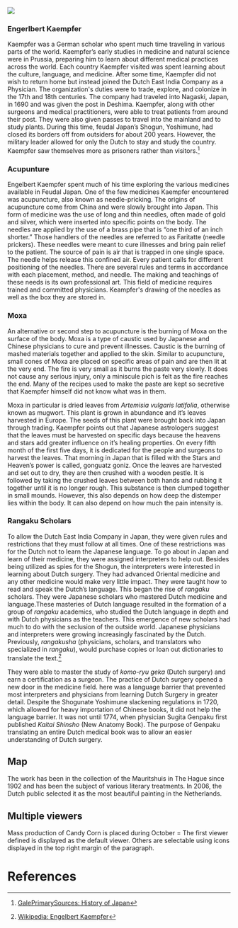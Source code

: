 <a href="https://juncture-digital.org"><img src="https://juncture-digital.org/images/ve-button.png"></a>

<param ve-config 
       title="Engelbert Kaempfer" 
       author="Diane Diaz"
       banner="https://upload.wikimedia.org/wikipedia/commons/4/48/Engelbert_Kaempfer_cartouche.jpg"
       url="https://upload.wikimedia.org/wikipedia/commons/4/48/Engelbert_Kaempfer_cartouche.jpg"
       layout="vertical">

<!-- Entities discussed throughout the essay are typically defined before the essay text and
     are thus available in all text.  Entity identifiers (QIDs) can be found in either
     Wikipedia or Wikidata (https://www.wikidata.org)> -->

### Engerlbert Kaempfer
Kaempfer was a German scholar who spent much time traveling in various parts of the world. Kaempfer’s early studies in medicine and natural science were in Prussia, preparing him to learn about different medical practices across the world. Each country Kaempfer visited was spent learning about the culture, language, and medicine. After some time, Kaempfer did not wish to return home but instead joined the Dutch East India Company as a Physician. The organization's duties were to trade, explore, and colonize in the 17th and 18th centuries. The company had traveled into Nagaski, Japan, in 1690 and was given the post in Deshima.  Kaempfer, along with other surgeons and medical practitioners, were able to treat patients from around their post. They were also given passes to travel into the mainland and to study plants.  During this time, feudal Japan’s Shogun, Yoshimune,  had closed its borders off from outsiders for about 200 years. However, the military leader allowed for only the Dutch to stay and study the country. Kaempfer saw themselves more as prisoners rather than visitors.[^2]


### Acupunture
Engelbert Kaempfer spent much of his time exploring the various medicines available in Feudal Japan. One of the few medicines Kaempfer encountered was acupuncture, also known as needle-pricking. The origins of acupuncture come from China and were slowly brought into Japan. This form of medicine was the use of long and thin needles, often made of gold and silver, which were inserted into specific points on the body. The needles are applied by the use of a brass pipe that is “one third of an inch shorter.” Those handlers of the needles are referred to as Faritatte (needle prickers). These needles were meant to cure illnesses and bring pain relief to the patient. The source of pain is air that is trapped in one single space. The needle helps release this confined air. Every patient calls for different positioning of the needles. There are several rules and terms in accordance with each placement, method, and needle. The making and teachings of these needs is its own professional art. This field of medicine requires trained and committed physicians.
Keampfer's drawing of the needles as well as the box they are stored in.
<param ve-image url="https://upload.wikimedia.org/wikipedia/commons/f/f3/Engelbert-Kaempfer-kudabari-1727.jpg">
      
### Moxa
An alternative or second step to acupuncture is the burning of Moxa on the surface of the body. Moxa is a type of caustic used by Japanese and Chinese physicians to cure and prevent illnesses. Caustic is the burning of mashed materials together and applied to the skin. Similar to acupuncture, small cones of Moxa are placed on specific areas of pain and are then lit at the very end. The fire is very small as it burns the paste very slowly. It does not cause any serious injury, only a miniscule pich is felt as the fire reaches the end. Many of the recipes used to make the paste are kept so secretive that Kaempfer himself did not know what was in them. 

Moxa in particular is dried leaves from _Artemisia vulgaris latifolia_, otherwise known as mugwort. This plant is grown in abundance and it’s leaves harvested in Europe. The seeds of this plant were brought back into Japan through trading. Kaempfer points out that Japanese astrologers suggest that the leaves must be harvested on specific days because the heavens and stars add greater influence on it’s healing properties. On every fifth month of the first five days, it is dedicated for the people and surgeons to harvest the leaves. That morning in Japan that is filled with the Stars and Heaven’s power is called, gonguatz goniz. Once the leaves are harvested and set out to dry, they are then crushed with a wooden pestle. It is followed by taking the crushed leaves between both hands and rubbing it together until it is no longer rough. This substance is then clumped together in small mounds. However, this also depends on how deep the distemper lies within the body. It can also depend on how much the pain intensity is.  
<param ve-image
       label="Artemisia vulgaris latifolia"
       description="Plant used to make Moxa"
       license"public domain"
       url="https://upload.wikimedia.org/wikipedia/commons/5/59/Artemia_vulgaris_leaf.jpg">

### Rangaku Scholars
To allow the Dutch East India Company in Japan, they were given rules and restrictions that they must follow at all times. One of these restrictions was for the Dutch not to learn the Japanese language. To go about in Japan and learn of their medicine, they were assigned interpreters to help out.  Besides being utilized as spies for the Shogun, the interpreters were interested in learning about Dutch surgery. They had advanced Oriental medicine and any other medicine would make very little impact. They were taught how to read and speak the Dutch’s language. This began the rise of _rangaku_ scholars. They were Japanese scholars who mastered Dutch medicine and language.These masteries of Dutch language resulted in the formation of a group of _rangaku_ academics, who studied the Dutch language in depth and with Dutch physicians as the teachers. This emergence of new scholars had much to do with the seclusion of the outside world. Japanese physicians and interpreters were growing increasingly fascinated by the Dutch. Previously, _rangakusha_ (physicians, scholars, and translators who specialized in _rangaku_), would purchase copies or loan out dictionaries to translate the text.[^1]

They were able to master the study of _komo-ryu geka_ (Dutch surgery) and earn a certification as a surgeon. The practice of Dutch surgery opened a new door in the medicine field. here was a language barrier that prevented most interpreters and physicians from learning Dutch Surgery in greater detail. Despite the Shogunate Yoshimune slackening regulations in 1720, which allowed for heavy importation of Chinese books, it did not help the language barrier. It was not until 1774, when physician Sugita Genpaku first published _Kaitai Shinsho_ (New Anatomy Book). The purpose of Genpaku translating an entire Dutch medical book was to allow an easier understanding of Dutch surgery. 
<param ve-image 
       label="American Holiday" 
       description="Holiday that takes place in October 31st" 
       license="public domain" 
       url="https://static.independent.co.uk/s3fs-public/thumbnails/image/2020/09/02/17/istock-1175106211.jpg">

## Map

The work has been in the collection of the Mauritshuis in The Hague since 1902 and has been the subject of various literary treatments. In 2006, the Dutch public selected it as the most beautiful painting in the Netherlands.
<param ve-map center="Q36600" zoom="11" prefer-geojson>

## Multiple viewers

Mass production of Candy Corn is placed during October = The first viewer defined is displayed as the default viewer.  Others are selectable using icons displayed in the top right margin of the paragraph.
<param ve-image 
       manifest="https://www.snopes.com/tachyon/2019/10/GettyImages-688976229-e1570645855298.jpg?fit=1200,800">
<param ve-map center="Q36600" zoom="11">

# References

[^1]: [Wikipedia: Engelbert Kaempfer](https://en.wikipedia.org/wiki/Engelbert_Kaempfer)
[^2]: [GalePrimarySources: History of Japan](https://go-gale-com.libproxy.csun.edu/ps/retrieve.do?tabID=Monographs&resultListType=RESULT_LIST&searchResultsType=SingleTab&hitCount=2&searchType=AdvancedSearchForm&currentPosition=2&docId=GALE%7CCW0103276664&docType=Monograph&sort=Pub+Date+Forward+Chron&contentSegment=ZCET&prodId=ECCO&pageNum=1&contentSet=GALE%7CCW0103276664&searchId=R12&userGroupName=csunorthridge&inPS=true)
